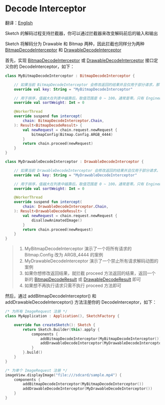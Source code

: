 # Decode Interceptor

翻译：[English](decode_interceptor.md)

Sketch 的解码过程支持拦截器，你可以通过拦截器来改变解码前后的输入和输出

Sketch 将解码分为 Drawable 和 Bitmap 两种，因此拦截也同样分为两种 [BitmapDecodeInterceptor]
和 [DrawableDecodeInterceptor]

首先，实现 [BitmapDecodeInterceptor] 或 [DrawableDecodeInterceptor] 接口定义你的 DecodeInterceptor，如下：

```kotlin
class MyBitmapDecodeInterceptor : BitmapDecodeInterceptor {

    // 如果当前 BitmapDecodeInterceptor 会修改返回的结果并且仅用于部分请求，那么请给一个不重复的 key 用于构建缓存 key，否则给 null 即可
    override val key: String = "MyBitmapDecodeInterceptor"

    // 用于排序，值越大在列表中越靠后。取值范围是 0 ~ 100。通常是零。只有 EngineBitmapDecodeInterceptor 可以是 100
    override val sortWeight: Int = 0

    @WorkerThread
    override suspend fun intercept(
        chain: BitmapDecodeInterceptor.Chain,
    ): Result<BitmapDecodeResult> {
        val newRequest = chain.request.newRequest {
            bitmapConfig(Bitmap.Config.ARGB_4444)
        }
        return chain.proceed(newRequest)
    }
}

class MyDrawableDecodeInterceptor : DrawableDecodeInterceptor {

    // 如果当前 DrawableDecodeInterceptor 会修改返回的结果并且仅用于部分请求，那么请给一个不重复的 key 用于构建缓存 key，否则给 null 即可
    override val key: String = "MyDrawableDecodeInterceptor"

    // 用于排序，值越大在列表中越靠后。取值范围是 0 ~ 100。通常是零。只有 EngineDrawableDecodeInterceptor 可以是 100
    override val sortWeight: Int = 0

    @WorkerThread
    override suspend fun intercept(
        chain: DrawableDecodeInterceptor.Chain,
    ): Result<DrawableDecodeResult> {
        val newRequest = chain.request.newRequest {
            disallowAnimatedImage()
        }
        return chain.proceed(newRequest)
    }
}
```

> 1. MyBitmapDecodeInterceptor 演示了一个将所有请求的 Bitmap.Config 改为 ARGB_4444 的案例
> 2. MyDrawableDecodeInterceptor 演示了一个禁止所有请求解码动图的案例
> 3. 如果你想修改返回结果，就拦截 proceed 方法返回的结果，返回一个新的 [BitmapDecodeResult] 或 [DrawableDecodeResult] 即可
> 4. 如果想不再执行请求只需不执行 proceed 方法即可

然后，通过 addBitmapDecodeInterceptor() 和 addDrawableDecodeInterceptor() 方法注册你的 DecodeInterceptor，如下：

```kotlin
/* 为所有 ImageRequest 注册 */
class MyApplication : Application(), SketchFactory {

    override fun createSketch(): Sketch {
        return Sketch.Builder(this).apply {
            components {
                addBitmapDecodeInterceptor(MyBitmapDecodeInterceptor())
                addDrawableDecodeInterceptor(MyDrawableDecodeInterceptor())
            }
        }.build()
    }
}

/* 为单个 ImageRequest 注册 */
imageView.displayImage("file:///sdcard/sample.mp4") {
    components {
        addBitmapDecodeInterceptor(MyBitmapDecodeInterceptor())
        addDrawableDecodeInterceptor(MyDrawableDecodeInterceptor())
    }
}
```

[BitmapDecodeInterceptor]: ../../sketch-core/src/main/kotlin/com/github/panpf/sketch/decode/BitmapDecodeInterceptor.kt

[DrawableDecodeInterceptor]: ../../sketch-core/src/main/kotlin/com/github/panpf/sketch/decode/DrawableDecodeInterceptor.kt

[BitmapDecodeResult]: ../../sketch-core/src/main/kotlin/com/github/panpf/sketch/decode/BitmapDecodeResult.kt

[DrawableDecodeResult]: ../../sketch-core/src/main/kotlin/com/github/panpf/sketch/decode/DrawableDecodeResult.kt

[ImageRequest]: ../../sketch-core/src/main/kotlin/com/github/panpf/sketch/request/ImageRequest.kt